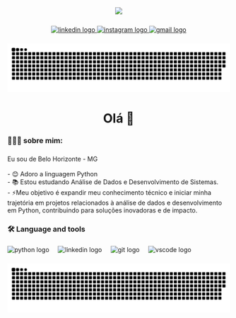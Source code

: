 <div align="center">
  <img height="150" src="https://pngimg.com/uploads/github/github_PNG80.png"  />
</div>

###

<div align="center">
  <a href="www.linkedin.com/in/araujo-s" target="_blank">
    <img src="https://img.shields.io/static/v1?message=LinkedIn&logo=linkedin&label=&color=0077B5&logoColor=white&labelColor=&style=for-the-badge" height="25" alt="linkedin logo"  />
  </a>
  <a href="https://www.instagram.com/alisson.araujo_" target="_blank">
    <img src="https://img.shields.io/static/v1?message=Instagram&logo=instagram&label=&color=E4405F&logoColor=white&labelColor=&style=for-the-badge" height="25" alt="instagram logo"  />
  </a>
  <a href="alissonaraujo20042018@gmail.com" target="_blank">
    <img src="https://img.shields.io/static/v1?message=Gmail&logo=gmail&label=&color=D14836&logoColor=white&labelColor=&style=for-the-badge" height="25" alt="gmail logo"  />
  </a>
</div>

###

<div align="center">
  <img src="https://raw.githubusercontent.com/alisson7x/alisson7x/refs/heads/main/snake.svg"/>
</div>

###

<h1 align="center">Olá 👋</h1>

###

<h3 align="left">👨🏻‍💻 sobre mim:</h3>

###

<p align="left">Eu sou de Belo Horizonte - MG<br><br>-  😊 Adoro a linguagem Python<br>- 📚 Estou estudando Análise de Dados e Desenvolvimento de Sistemas.<br>- ⚡Meu objetivo é expandir meu conhecimento técnico e iniciar minha trajetória em projetos relacionados à análise de dados e desenvolvimento em Python, contribuindo para soluções inovadoras e de impacto.</p>

###

<h3 align="left">🛠 Language and tools</h3>

###

<div align="left">
  <img src="https://cdn.jsdelivr.net/gh/devicons/devicon/icons/python/python-original.svg" height="40" alt="python logo"  />
  <img width="12" />
  <img src="https://cdn.simpleicons.org/linkedin/0A66C2" height="40" alt="linkedin logo"  />
  <img width="12" />
  <img src="https://skillicons.dev/icons?i=git" height="40" alt="git logo"  />
  <img width="12" />
  <img src="https://cdn.jsdelivr.net/gh/devicons/devicon/icons/vscode/vscode-original.svg" height="40" alt="vscode logo"  />
</div>

###

<img src="https://raw.githubusercontent.com/alisson7x/alisson7x/output/snake.svg" />

###
